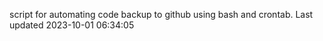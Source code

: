 script for automating code backup to github using bash and crontab. Last updated 2023-10-01 06:34:05
